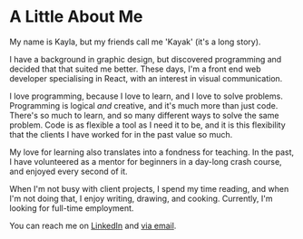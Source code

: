 # A Little About Me

My name is Kayla, but my friends call me 'Kayak' (it's a long story).

I have a background in graphic design, but discovered programming and decided that that suited me better. These days, I'm a <span>front end web developer</span> specialising in <span>React,</span> with an interest in visual communication.

I love programming, because I love to <span>learn,</span> and I love to <span>solve problems.</span> Programming is logical _and_ creative, and it's much more than just code. There's so much to learn, and so many different ways to solve the same problem. Code is as flexible a tool as I need it to be, and it is this flexibility that the clients I have worked for in the past value so much.

My love for learning also translates into a fondness for <span>teaching.</span> In the past, I have volunteered as a mentor for beginners in a day-long crash course, and enjoyed every second of it.

When I'm not busy with client projects, I spend my time reading, and when I'm not doing that, I enjoy writing, drawing, and cooking. Currently, I'm looking for full-time employment.

You can reach me on [LinkedIn](https://www.linkedin.com/in/k4y4k/) and [via email](mailto:kayak@kayak.rocks).
